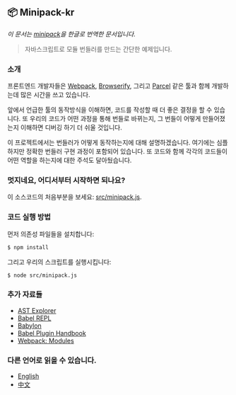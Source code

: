 ## 📦 Minipack-kr

*이 문서는 [minipack](https://github.com/ronami/minipack)을 한글로 번역한 문서입니다.*

> 자바스크립트로 모듈 번들러를 만드는 간단한 예제입니다.

### 소개

프론트엔드 개발자들은 [Webpack](https://github.com/webpack/webpack), [Browserify](https://github.com/browserify/browserify), 그리고 [Parcel](https://github.com/parcel-bundler/parcel) 같은 툴과 함께 개발하는데 많은 시간을 쓰고 있습니다.

앞에서 언급한 툴의 동작방식을 이해하면, 코드를 작성할 때 더 좋은 결정을 할 수 있습니다. 또 우리의 코드가 어떤 과정을 통해 번들로 바뀌는지, 그 번들이 어떻게 만들어졌는지 이해하면 디버깅 하기 더 쉬울 것입니다.

이 프로젝트에서는 번들러가 어떻게 동작하는지에 대해 설명하겠습니다. 여기에는 심플하지만 정확한 번들러 구현 과정이 포함되어 있습니다. 또 코드와 함께 각각의 코드들이 어떤 역할을 하는지에 대한 주석도 달아뒀습니다.

### 멋지네요, 어디서부터 시작하면 되나요?

이 소스코드의 처음부분을 보세요: [src/minipack.js](src/minipack.js).

### 코드 실행 방법

먼저 의존성 파일들을 설치합니다:

```sh
$ npm install
```

그리고 우리의 스크립트를 실행시킵니다:

```sh
$ node src/minipack.js
```

### 추가 자료들

- [AST Explorer](https://astexplorer.net)
- [Babel REPL](https://babeljs.io/repl)
- [Babylon](https://github.com/babel/babel/tree/master/packages/babel-parser)
- [Babel Plugin Handbook](https://github.com/thejameskyle/babel-handbook/blob/master/translations/en/plugin-handbook.md)
- [Webpack: Modules](https://webpack.js.org/concepts/modules)

### 다른 언어로 읽을 수 있습니다.

- [English](https://github.com/ronami/minipack)
- [中文](https://github.com/chinanf-boy/minipack-explain)
